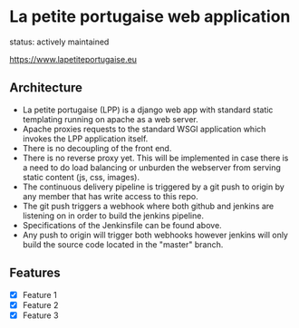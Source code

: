 # La petite portugaise web application 

status: actively maintained

https://www.lapetiteportugaise.eu

## Architecture

- La petite portugaise (LPP) is a django web app with standard static templating running on apache as a web server.
- Apache proxies requests to the standard WSGI application which invokes the LPP application itself. 
- There is no decoupling of the front end. 
- There is no reverse proxy yet. This will be implemented in case there is a need to do load balancing or unburden the webserver from serving static content (js, css, images). 
- The continuous delivery pipeline is triggered by a git push to origin by any member that has write access to this repo.
- The git push triggers a webhook where both github and jenkins are listening on in order to build the jenkins pipeline.
- Specifications of the Jenkinsfile can be found above.
- Any push to origin will trigger both webhooks however jenkins will only build the source code located in the "master" branch.

## Features

* [x] Feature 1
* [x] Feature 2
* [x] Feature 3

